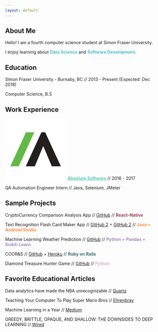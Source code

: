 ```yaml
---
layout: default
---
```


## About Me

Hello! I am a fourth computer science student at Simon Fraser University.

I enjoy learning about <span style="color: #49c0c6; font-weight: bold">Data Science</span> and <span style="color: #49c0c6; font-weight: bold">Software Development</span>.

## Education
Simon Fraser University - Burnaby, BC  // 2013 - Present (Expected: Dec 2018)

Computer Science, B.S    

## Work Experience

<img class="work-experience" src="absolute.png"> <a href="https://www.absolute.com/en" style="color: #57ccb4; font-weight: bold">Absolute Software</a> // 2016 - 2017

QA Automation Engineer Intern // Java, Selenium, JMeter

## Sample Projects

CryptoCurrency Comparison Analysis App // [GitHub](https://github.com/icwong/CryptocurrencyApp) // <span style="color: #A23E48; font-weight: bold">React-Native</span>

Text Recognition Flash Card Maker App // [GitHub 2](https://github.com/icwong/AndroidTextRecognitionApp) + [GitHub 2](https://github.com/icwong/AndroidQuizApp) // <span style="color: #FF8C42; font-weight: bold">Java + Android Studio</span>

Machine Learning Weather Prediction // [GitHub](https://github.com/icwong/weather-observation) // <span style="color: #9F86C0; font-weight: bold">Python + Pandas + Scikit-Learn</span>

COOR&S // [GitHub](https://github.com/icwong/CoopR-S) + [Heroku](http://cooprs.herokuapp.com/) // <span style="color: #386d75; font-weight: bold">Ruby on Rails</span>

Diamond Treasure Hunter Game // [GitHub](https://github.com/icwong/PythonProjects/blob/master/DiamondTreasureHunter.py) // <span style="color: #E0B1CB; font-weight: bold">Python</span>

## Favorite Educational Articles

Data analytics have made the NBA unrecognizable // [Quartz](https://qz.com/1104922/data-analytics-have-revolutionized-the-nba/)

Teaching Your Computer To Play Super Mario Bros // [Ehrenbrav](http://www.ehrenbrav.com/2016/08/teaching-your-computer-to-play-super-mario-bros-a-fork-of-the-google-deepmind-atari-machine-learning-project/?utm_source=mybridge&utm_medium=blog&utm_campaign=read_more)

Machine Learning in a Year // [Medium](https://medium.com/learning-new-stuff/machine-learning-in-a-year-cdb0b0ebd29c)

GREEDY, BRITTLE, OPAQUE, AND SHALLOW: THE DOWNSIDES TO DEEP LEARNING // [Wired](https://www.wired.com/story/greedy-brittle-opaque-and-shallow-the-downsides-to-deep-learning/)
